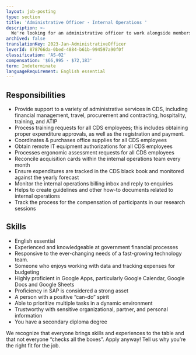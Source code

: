 ```yaml
---
layout: job-posting
type: section
title: 'Administrative Officer - Internal Operations '
description: >-
  We're looking for an administrative officer to work alongside members of our internal operations team.
archived: false
translationKey: 2023-Jan-AdministrativeOfficer
leverId: 878766da-0bed-4884-b61b-994597a90f0f
classification: 'AS-02'
compensation: '$66,995 - $72,183'
term: Indeterminate
languageRequirement: English essential
---
```

## Responsibilities
- Provide support to a variety of administrative services in CDS, including financial management, travel, procurement and contracting, hospitality, training, and ATIP
- Process training requests for all CDS employees; this includes obtaining proper expenditure approvals, as well as the registration and payment. 
- Coordinates & purchases office supplies for all CDS employees
- Obtain remote IT equipment authorizations for all CDS employees
- Processes ergonomic assessment requests for all CDS employees
- Reconcile acquisition cards within the internal operations team every month
- Ensure expenditures are tracked in the CDS black book and monitored against the yearly forecast 
- Monitor the internal operations billing inbox and reply to enquiries
- Helps to create guidelines and other how-to documents related to internal operations
- Track the process for the compensation of participants in our research sessions

## Skills
- English essential 
- Experienced and knowledgeable at government financial processes
- Responsive to the ever-changing needs of a fast-growing technology team.
- Someone who enjoys working with data and tracking expenses for budgeting 
- Highly proficient in Google Apps, particularly Google Calendar, Google Docs and Google Sheets
- Proficiency in SAP is considered a strong asset
- A person with a positive “can-do” spirit
- Able to prioritize multiple tasks in a dynamic environment
- Trustworthy with sensitive organizational, partner, and personal information
- You have a secondary diploma degree

We recognize that everyone brings skills and experiences to the table and that not everyone “checks all the boxes”. Apply anyway! Tell us why you’re the right fit for the job.